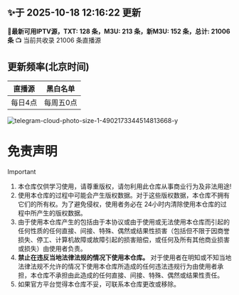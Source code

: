 ## ✨于 2025-10-18 12:16:22 更新
**🎉最新可用IPTV源，TXT: 128 条，M3U: 213 条，新M3U: 152 条，总计: 21006 条**
📺 当前共收录 21006 条直播源






















































































































































































































































































































































## 更新频率(北京时间)
|直播源|黑白名单|
| ---- | ---- |
|每日4点|每周五0点|

![telegram-cloud-photo-size-1-4902173344514813668-y](https://github.com/user-attachments/assets/3b641fd5-cb40-4d0d-abc7-7ffe4f494d88)

# 免责声明

> [!important]
>
> 1. 本仓库仅供学习使用，请尊重版权，请勿利用此仓库从事商业行为及非法用途!
> 2. 使用本仓库的过程中可能会产生版权数据。对于这些版权数据，本仓库不拥有它们的所有权。为了避免侵权，使用者务必在 24小时内清除使用本仓库的过程中所产生的版权数据。
> 3. 由于使用本仓库产生的包括由于本协议或由于使用或无法使用本仓库而引起的任何性质的任何直接、间接、特殊、偶然或结果性损害（包括但不限于因商誉损失、停工、计算机故障或故障引起的损害赔偿，或任何及所有其他商业损害或损失）由使用者负责。
> 4. **禁止在违反当地法律法规的情况下使用本仓库。** 对于使用者在明知或不知当地法律法规不允许的情况下使用本仓库所造成的任何违法违规行为由使用者承担，本仓库不承担由此造成的任何直接、间接、特殊、偶然或结果性责任。
> 5. 如果官方平台觉得本仓库不妥，可联系本仓库更改或移除。